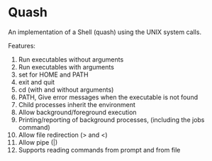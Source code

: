 # Quash

An implementation of a Shell (quash) using the UNIX system calls.

Features:
1. Run executables without arguments 
2. Run executables with arguments 
3. set for HOME and PATH
4. exit and quit
5. cd (with and without arguments)
6. PATH, Give error messages when the executable is not found 
7. Child processes inherit the environment 
8. Allow background/foreground execution 
9. Printing/reporting of background processes, (including the jobs command) 
10. Allow file redirection (> and <) 
11. Allow pipe (|)
12. Supports reading commands from prompt and from file
